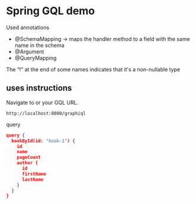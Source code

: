 # Spring GQL demo

Used annotations
  * @SchemaMapping -> maps the handler method to a field with the same name in the schema
  * @Argument
  * @QueryMapping


The “!” at the end of some names indicates that it's a non-nullable type


## uses instructions

Navigate to or your GQL URL.

```
http://localhost:8080/graphiql 
```
query 
```json
query {
  bookById(id: "book-1") {
    id
    name
    pageCount
    author {
      id
      firstName
      lastName
    }
  }
}
```